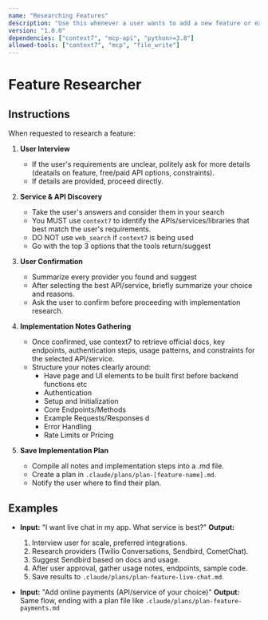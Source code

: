 ```yaml
---
name: "Researching Features"
description: "Use this whenever a user wants to add a new feature or explitly states to research a feature/API or building a plan for a new feature. It iterviews the user for feature details (if not provided), research the best API/service for their needs, confirm choice, then gather all implementation notes for their request and save them as a .claude/plans file. "
version: "1.0.0"
dependencies: ["context7", "mcp-api", "python>=3.8"]
allowed-tools: ["context7", "mcp", "file_write"]
---
```


# Feature Researcher

## Instructions
When requested to research a feature:


1. **User Interview**  
   - If the user's requirements are unclear, politely ask for more details (deatails on feature, free/paid API options, constraints).
   - If details are provided, proceed directly.

1. **Service & API Discovery**  
   - Take the user's answers and consider them in your search
   - You MUST use `context7` to identify the APIs/services/libraries that best match the user's requirements.
   - DO NOT use `web_search` if `context7` is being used
   - Go with the top 3 options that the tools return/suggest

3. **User Confirmation**  
   - Summarize every provider you found and suggest
   - After selecting the best API/service, briefly summarize your choice and reasons.
   - Ask the user to confirm before proceeding with implementation research.

4. **Implementation Notes Gathering**  
   - Once confirmed, use context7 to retrieve official docs, key endpoints, authentication steps, usage patterns, and constraints for the selected API/service.
   - Structure your notes clearly around:
      - Have page and UI elements to be built first before backend functions etc
     - Authentication  
     - Setup and Initialization  
     - Core Endpoints/Methods  
     - Example Requests/Responses  d
     - Error Handling  
     - Rate Limits or Pricing

5. **Save Implementation Plan**  
   - Compile all notes and implementation steps into a .md file.
   - Create a plan in `.claude/plans/plan-[feature-name].md`.
   - Notify the user where to find their plan.

## Examples
- **Input:** "I want live chat in my app. What service is best?"
  **Output:**  
  1. Interview user for scale, preferred integrations.
  2. Research providers (Twilio Conversations, Sendbird, CometChat).
  3. Suggest Sendbird based on docs and usage.
  4. After user approval, gather usage notes, endpoints, sample code.
  5. Save results to `.claude/plans/plan-feature-live-chat.md`.

- **Input:** "Add online payments (API/service of your choice)"
  **Output:**  
  Same flow, ending with a plan file like `.claude/plans/plan-feature-payments.md`
